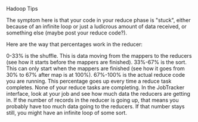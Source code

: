 Hadoop Tips

The symptom here is that your code in your reduce phase is "stuck", either because of an infinite loop or just a ludicrous amount of data received, or something else (maybe post your reduce code?).

Here are the way that percentages work in the reducer:

0-33% is the shuffle. This is data moving from the mappers to the reducers (see how it starts before the mappers are finished).
33%-67% is the sort. This can only start when the mappers are finished (see how it goes from 30% to 67% after map is at 100%).
67%-100% is the actual reduce code you are running. This percentage goes up every time a reduce task completes. None of your reduce tasks are completing.
In the JobTracker interface, look at your job and see how much data the reducers are getting in. If the number of records in the reducer is going up, that means you probably have too much data going to the reducers. If that number stays still, you might have an infinite loop of some sort.